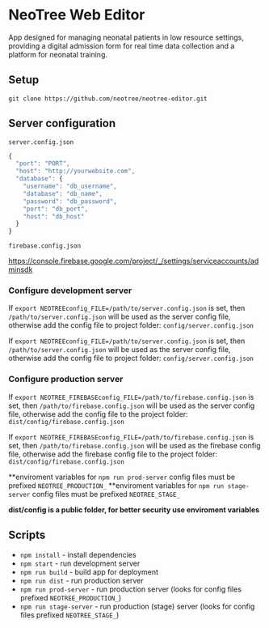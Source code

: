 # NeoTree Web Editor

App designed for managing neonatal patients in low resource settings, providing a digital admission form for real time data collection and a platform for neonatal training.

## Setup

`git clone https://github.com/neotree/neotree-editor.git`

## Server configuration

`server.config.json`

```javascript
{
  "port": "PORT",
  "host": "http://yourwebsite.com",
  "database": {
    "username": "db_username",
    "database": "db_name",
    "password": "db_password",
    "port": "db_port",
    "host": "db_host"
  }
}
```

`firebase.config.json`

https://console.firebase.google.com/project/_/settings/serviceaccounts/adminsdk

### Configure development server

If `export NEOTREEconfig_FILE=/path/to/server.config.json` is set, then `/path/to/server.config.json` will be used as the server config file, otherwise add the config file to project folder: `config/server.config.json`

If `export NEOTREEconfig_FILE=/path/to/server.config.json` is set, then `/path/to/server.config.json` will be used as the server config file, otherwise add the config file to project folder: `config/server.config.json`

### Configure production server

If `export NEOTREE_FIREBASEconfig_FILE=/path/to/firebase.config.json` is set, then `/path/to/firebase.config.json` will be used as the server config file, otherwise add the config file to the project folder: `dist/config/firebase.config.json`

If `export NEOTREE_FIREBASEconfig_FILE=/path/to/firebase.config.json` is set, then `/path/to/firebase.config.json` will be used as the firebase config file, otherwise add the firebase config file to the project folder: `dist/config/firebase.config.json`

**enviroment variables for `npm run prod-server` config files must be prefixed `NEOTREE_PRODUCTION_`
**enviroment variables for `npm run stage-server` config files must be prefixed `NEOTREE_STAGE_`

**dist/config is a public folder, for better security use enviroment variables**

## Scripts

* `npm install` - install dependencies
* `npm start` - run development server
* `npm run build` - build app for deployment
* `npm run dist` - run production server
* `npm run prod-server` - run production server (looks for config files prefixed `NEOTREE_PRODUCTION_`)
* `npm run stage-server` - run production (stage) server (looks for config files prefixed `NEOTREE_STAGE_`)
